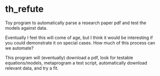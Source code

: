 # th_refute
Toy program to automatically parse a research paper pdf and test the models against data.

Eventually I feel this will come of age, but I think it would be interesting if you could demonstrate it on special cases. 
How much of this process can we automate?

This program will (eventually) download a pdf, look for testable equations/models, metaprogram a test script, automatically download relevant data, and try a fit.
